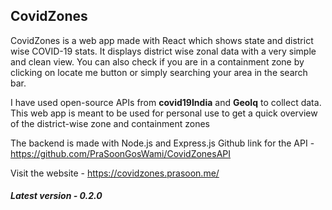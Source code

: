 ## CovidZones

CovidZones is a web app made with React which shows state and district wise COVID-19 stats. It displays district wise zonal data with a very simple and clean view. You can also check if you are in a containment zone by clicking on locate me button or simply searching your area in the search bar.

I have used open-source APIs from **covid19India** and **GeoIq** to collect data. This web app is meant to be used for personal use to get a quick overview of the district-wise zone and containment zones

The backend is made with Node.js and Express.js
Github link for the API - https://github.com/PraSoonGosWami/CovidZonesAPI

Visit the website - https://covidzones.prasoon.me/

##### Latest version - 0.2.0